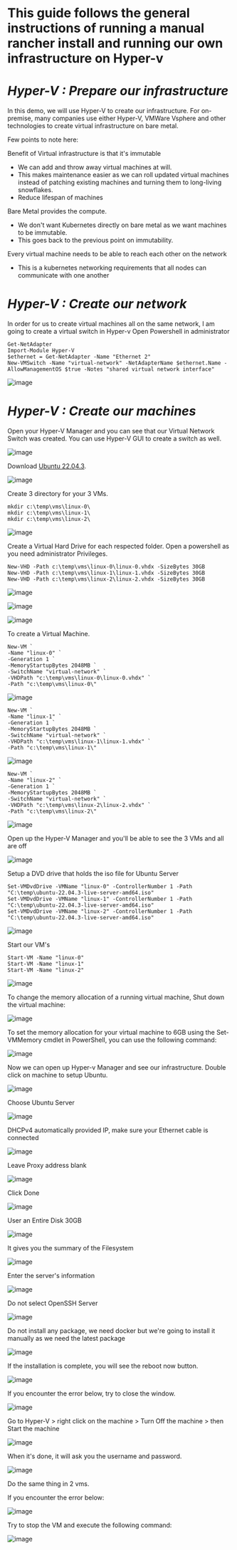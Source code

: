 # This guide follows the general instructions of running a manual rancher install and running our own infrastructure on Hyper-v

# ***Hyper-V : Prepare our infrastructure***

In this demo, we will use Hyper-V to create our infrastructure.
For on-premise, many companies use either Hyper-V, VMWare Vsphere and other technologies to create virtual infrastructure on bare metal.

Few points to note here:

Benefit of Virtual infrastructure is that it's immutable 
- We can add and throw away virtual machines at will. 
- This makes maintenance easier as we can roll updated virtual machines instead of patching existing machines and turning them to long-living snowflakes. 
- Reduce lifespan of machines

Bare Metal provides the compute. 
- We don't want Kubernetes directly on bare metal as we want machines to be immutable. 
- This goes back to the previous point on immutability.

Every virtual machine needs to be able to reach each other on the network 
- This is a kubernetes networking requirements that all nodes can communicate with one another

# ***Hyper-V : Create our network***

In order for us to create virtual machines all on the same network, I am going to create a virtual switch in Hyper-v
Open Powershell in administrator

```
Get-NetAdapter
Import-Module Hyper-V
$ethernet = Get-NetAdapter -Name "Ethernet 2"
New-VMSwitch -Name "virtual-network" -NetAdapterName $ethernet.Name -AllowManagementOS $true -Notes "shared virtual network interface"
```

![image](https://github.com/lherbeng/kubernetes/assets/72662912/e617f86c-1825-4aed-865d-86fa44464a1c)


# ***Hyper-V : Create our machines***

Open your Hyper-V Manager and you can see that our Virtual Network Switch was created. You can use Hyper-V GUI to create a switch as well.

![image](https://github.com/lherbeng/kubernetes/assets/72662912/7de94edf-7296-4374-a95e-4aedfb4d4970)

Download [Ubuntu 22.04.3](https://ubuntu.com/download/server).

![image](https://github.com/lherbeng/kubernetes/assets/72662912/72518911-4079-4aa5-a87b-87fb85497964)

Create 3 directory for your 3 VMs.

```
mkdir c:\temp\vms\linux-0\
mkdir c:\temp\vms\linux-1\
mkdir c:\temp\vms\linux-2\
```

![image](https://github.com/lherbeng/kubernetes/assets/72662912/413dfc45-3493-41f0-876e-bf8f178b5dbf)

Create a Virtual Hard Drive for each respected folder. Open a powershell as you need administrator Privileges.

```
New-VHD -Path c:\temp\vms\linux-0\linux-0.vhdx -SizeBytes 30GB
New-VHD -Path c:\temp\vms\linux-1\linux-1.vhdx -SizeBytes 30GB
New-VHD -Path c:\temp\vms\linux-2\linux-2.vhdx -SizeBytes 30GB
```

![image](https://github.com/lherbeng/kubernetes/assets/72662912/0291dd97-c61b-4355-9d5f-32dfcb08cc0b)

![image](https://github.com/lherbeng/kubernetes/assets/72662912/d1325cf7-0987-4a75-ac7f-e486e097dd9f)

![image](https://github.com/lherbeng/kubernetes/assets/72662912/46124659-c16a-407a-a0a3-59b85b64198f)

To create a Virtual Machine.

```
New-VM `
-Name "linux-0" `
-Generation 1 `
-MemoryStartupBytes 2048MB `
-SwitchName "virtual-network" `
-VHDPath "c:\temp\vms\linux-0\linux-0.vhdx" `
-Path "c:\temp\vms\linux-0\"
```

![image](https://github.com/lherbeng/kubernetes/assets/72662912/bdb20590-a5df-4f76-a14d-20e8912e6711)

```
New-VM `
-Name "linux-1" `
-Generation 1 `
-MemoryStartupBytes 2048MB `
-SwitchName "virtual-network" `
-VHDPath "c:\temp\vms\linux-1\linux-1.vhdx" `
-Path "c:\temp\vms\linux-1\"
```

![image](https://github.com/lherbeng/kubernetes/assets/72662912/f31c5155-999f-47b3-ad69-cd9b46dd9f1f)

```
New-VM `
-Name "linux-2" `
-Generation 1 `
-MemoryStartupBytes 2048MB `
-SwitchName "virtual-network" `
-VHDPath "c:\temp\vms\linux-2\linux-2.vhdx" `
-Path "c:\temp\vms\linux-2\"
```

![image](https://github.com/lherbeng/kubernetes/assets/72662912/2775e7db-c445-4e72-bdac-828b144f1553)

Open up the Hyper-V Manager and you'll be able to see the 3 VMs and all are off

![image](https://github.com/lherbeng/kubernetes/assets/72662912/85ebac24-f835-4ca4-948d-80c7d2b1fa10)


Setup a DVD drive that holds the iso file for Ubuntu Server

```
Set-VMDvdDrive -VMName "linux-0" -ControllerNumber 1 -Path "C:\temp\ubuntu-22.04.3-live-server-amd64.iso"
Set-VMDvdDrive -VMName "linux-1" -ControllerNumber 1 -Path "C:\temp\ubuntu-22.04.3-live-server-amd64.iso"
Set-VMDvdDrive -VMName "linux-2" -ControllerNumber 1 -Path "C:\temp\ubuntu-22.04.3-live-server-amd64.iso"
```

![image](https://github.com/lherbeng/kubernetes/assets/72662912/fc998e01-9675-46c8-b3b1-03e416cd3ec5)

Start our VM's

```
Start-VM -Name "linux-0"
Start-VM -Name "linux-1"
Start-VM -Name "linux-2"
```

![image](https://github.com/lherbeng/kubernetes/assets/72662912/ba5b8206-cd59-4f14-9fcd-afe4a76d4c7a)

To change the memory allocation of a running virtual machine, Shut down the virtual machine:

![image](https://github.com/lherbeng/kubernetes/assets/72662912/88a3beff-69a0-4dc4-9c37-f31b74fab399)

To set the memory allocation for your virtual machine to 6GB using the Set-VMMemory cmdlet in PowerShell, you can use the following command:

![image](https://github.com/lherbeng/kubernetes/assets/72662912/852e852c-bfca-4e81-9de2-55dd37fcc12b)

Now we can open up Hyper-v Manager and see our infrastructure. Double click on machine to setup Ubuntu.

![image](https://github.com/lherbeng/kubernetes/assets/72662912/71a34435-8a96-45df-82bd-04cf027a008a)

Choose Ubuntu Server

![image](https://github.com/lherbeng/kubernetes/assets/72662912/d71ad16d-e249-471f-acfa-2cec7bd56358)

DHCPv4 automatically provided IP, make sure your Ethernet cable is connected

![image](https://github.com/lherbeng/kubernetes/assets/72662912/8583b983-0f38-4cc9-83b1-c006dd3cde93)

Leave Proxy address blank

![image](https://github.com/lherbeng/kubernetes/assets/72662912/e86acfb1-848e-4489-85ba-ed1f74029fa7)

Click Done

![image](https://github.com/lherbeng/kubernetes/assets/72662912/9098e381-ad8f-4259-a556-e32a8305528b)

User an Entire Disk 30GB

![image](https://github.com/lherbeng/kubernetes/assets/72662912/ecb6b7d3-11c1-41e1-bc95-7c8c13207a6a)

It gives you the summary of the Filesystem

![image](https://github.com/lherbeng/kubernetes/assets/72662912/910a1808-f86c-4b71-ac3e-f88209ae9916)

Enter the server's information

![image](https://github.com/lherbeng/kubernetes/assets/72662912/9b725c08-2bab-4d42-b9a1-b43758241410)

Do not select OpenSSH Server

![image](https://github.com/lherbeng/kubernetes/assets/72662912/b1ab0f90-b329-4e83-a738-19af8f2a9049)

Do not install any package, we need docker but we're going to install it manually as we need the latest package

![image](https://github.com/lherbeng/kubernetes/assets/72662912/ed7433dc-f9f7-4914-8971-8a98d10e26cf)

If the installation is complete, you will see the reboot now button.

![image](https://github.com/lherbeng/kubernetes/assets/72662912/8ef3c88d-801d-4730-b670-84dce20ffec4)

If you encounter the error below, try to close the window.

![image](https://github.com/lherbeng/kubernetes/assets/72662912/51b1d583-7eee-4005-bba6-3d9a2bff26b4)

Go to Hyper-V > right click on the machine > Turn Off the machine > then Start the machine

![image](https://github.com/lherbeng/kubernetes/assets/72662912/99b5f6d4-7b6d-417c-9b55-1d084cf4a110)

When it's done, it will ask you the username and password.

![image](https://github.com/lherbeng/kubernetes/assets/72662912/486ad003-922c-4d8d-918d-98cfd8ce73ec)

Do the same thing in 2 vms.



If you encounter the error below:

![image](https://github.com/lherbeng/kubernetes/assets/72662912/6ba9dc68-25df-433c-8067-ac6fb4cbe8e3)

Try to stop the VM and execute the following command:

![image](https://github.com/lherbeng/kubernetes/assets/72662912/8f86a95e-3b88-402a-8907-70fe2dfeb4f7)


